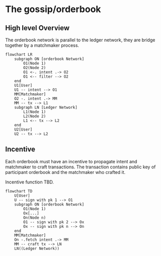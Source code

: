 # The gossip/orderbook

## High level Overview

The orderbook network is parallel to the ledger network, they are bridge
together by a matchmaker process.

```mermaid
flowchart LR
    subgraph ON [orderbook Network]
        O1(Node 1)
        O2(Node 2)
        O1 <-. intent .-> O2
        O1 <-- filter --> O2
    end
    U1[User]
    U1 -- intent --> O1
    MM[Matchmaker]
    O2 -. intent .-> MM
    MM -- tx --> L1
    subgraph LN [Ledger Network]
        L1(Node 1)
        L2(Node 2)
        L1 <-- tx --> L2
    end
    U2[User]
    U2 -- tx --> L2
```

## Incentive

Each orderbook must have an incentive to propagate intent and matchmaker to
craft transactions. The transaction contains public key of participant orderbook
and the matchmaker who crafted it.

Incentive function TBD.

```mermaid
flowchart TD
    U[User]
    U -- sign with pk 1 --> O1
    subgraph ON [orderbook Network]
        O1(Node 1)
        Ox[...]
        On(Node n)
        O1 -- sign with pk 2 --> Ox
        Ox -- sign with pk n --> On
    end
    MM[Matchmaker]
    On -.fetch intent .-> MM
    MM -- craft tx --> LN
    LN((Ledger Network))
```
